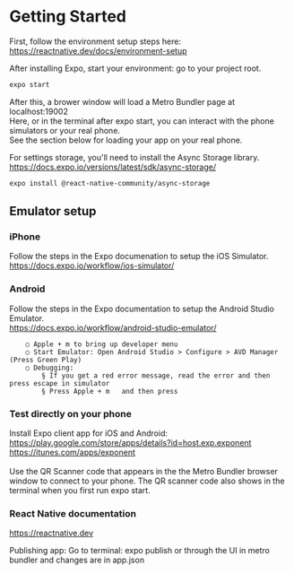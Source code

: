 # Getting Started

First, follow the environment setup steps here:<br/>
https://reactnative.dev/docs/environment-setup<br/>

After installing Expo, start your environment: go to your project root.<br/>
```bash
expo start
```
After this, a brower window will load a Metro Bundler page at localhost:19002<br/>
Here, or in the terminal after expo start, you can interact with the phone simulators or your real phone.<br/>
See the section below for loading your app on your real phone.<br/>

For settings storage, you'll need to install the Async Storage library.<br/>
https://docs.expo.io/versions/latest/sdk/async-storage/
```bash
expo install @react-native-community/async-storage
```

## Emulator setup
### iPhone
Follow the steps in the Expo documenation to setup the iOS Simulator.<br/>
https://docs.expo.io/workflow/ios-simulator/

### Android
Follow the steps in the Expo documentation to setup the Android Studio Emulator.<br/>
https://docs.expo.io/workflow/android-studio-emulator/

		○ Apple + m to bring up developer menu
		○ Start Emulator: Open Android Studio > Configure > AVD Manager (Press Green Play)
		○ Debugging:
			§ If you get a red error message, read the error and then press escape in simulator
			§ Press Apple + m   and then press 

### Test directly on your phone
Install Expo client app for iOS and Android:<br/>
https://play.google.com/store/apps/details?id=host.exp.exponent<br/>
https://itunes.com/apps/exponent<br/><br/>
Use the QR Scanner code that appears in the the Metro Bundler browser window to connect to your phone.
The QR scanner code also shows in the terminal when you first run expo start.

### React Native documentation
https://reactnative.dev

Publishing app: Go to terminal: expo publish or through the UI in metro bundler and changes are in app.json


